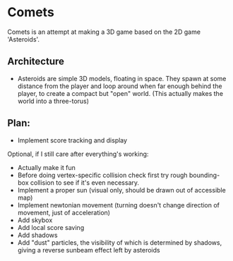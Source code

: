# Comets
Comets is an attempt at making a 3D game based on the 2D game 'Asteroids'.

## Architecture
- Asteroids are simple 3D models, floating in space. They spawn at some distance from the player and loop around when far enough behind the player, to create a compact but "open" world. (This actually makes the world into a three-torus)

## Plan:
- Implement score tracking and display

Optional, if I still care after everything's working:
- Actually make it fun
- Before doing vertex-specific collision check first try rough bounding-box collision to see if it's even necessary.
- Implement a proper sun (visual only, should be drawn out of accessible map)
- Implement newtonian movement (turning doesn't change direction of movement, just of acceleration)
- Add skybox
- Add local score saving
- Add shadows
- Add "dust" particles, the visibility of which is determined by shadows, giving a reverse sunbeam effect left by asteroids
